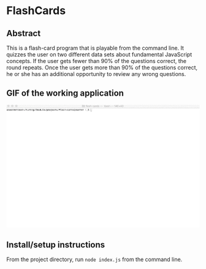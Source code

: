 # FlashCards

## Abstract

This is a flash-card program that is playable from the command line. It quizzes the user on two different data sets about fundamental JavaScript concepts. If the user gets fewer than 90% of the questions correct, the round repeats. Once the user gets more than 90% of the questions correct, he or she has an additional opportunity to review any wrong questions.

## GIF of the working application

![Comp Screenshot](assets/iulWIVbueP.gif)

## Install/setup instructions

From the project directory, run ```node index.js``` from the command line.

